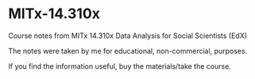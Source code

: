# MITx-14.310x
Course notes from MITx 14.310x Data Analysis for Social Scientists (EdX)

The notes were taken by me for educational, non-commercial, purposes. 

If you find the information useful, buy the materials/take the course.

